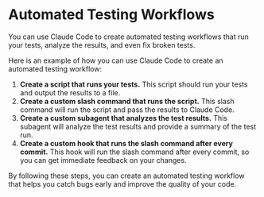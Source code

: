 # Automated Testing Workflows

You can use Claude Code to create automated testing workflows that run your tests, analyze the results, and even fix broken tests.

Here is an example of how you can use Claude Code to create an automated testing workflow:

1.  **Create a script that runs your tests.** This script should run your tests and output the results to a file.
2.  **Create a custom slash command that runs the script.** This slash command will run the script and pass the results to Claude Code.
3.  **Create a custom subagent that analyzes the test results.** This subagent will analyze the test results and provide a summary of the test run.
4.  **Create a custom hook that runs the slash command after every commit.** This hook will run the slash command after every commit, so you can get immediate feedback on your changes.

By following these steps, you can create an automated testing workflow that helps you catch bugs early and improve the quality of your code.
